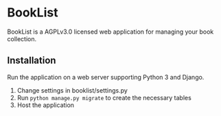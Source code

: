 BookList
========

BookList is a AGPLv3.0 licensed web application for managing your book collection.

Installation
------------

Run the application on a web server supporting Python 3 and Django.

1. Change settings in booklist/settings.py
2. Run `python manage.py migrate` to create the necessary tables
3. Host the application
